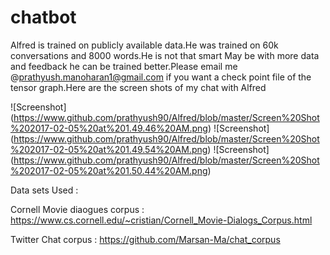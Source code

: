 # chatbot

Alfred is trained on publicly available data.He was trained on 60k conversations and 8000 words.He is not that smart May be with more data and feedback he can be trained better.Please email me @prathyush.manoharan1@gmail.com if you want a check point file of the tensor graph.Here are the screen shots of my chat with Alfred

![Screenshot] (https://www.github.com/prathyush90/Alfred/blob/master/Screen%20Shot%202017-02-05%20at%201.49.46%20AM.png)
![Screenshot] (https://www.github.com/prathyush90/Alfred/blob/master/Screen%20Shot%202017-02-05%20at%201.49.54%20AM.png)
![Screenshot] (https://www.github.com/prathyush90/Alfred/blob/master/Screen%20Shot%202017-02-05%20at%201.50.44%20AM.png)



Data sets Used :


Cornell Movie diaogues corpus : https://www.cs.cornell.edu/~cristian/Cornell_Movie-Dialogs_Corpus.html


Twitter Chat corpus           : https://github.com/Marsan-Ma/chat_corpus   
